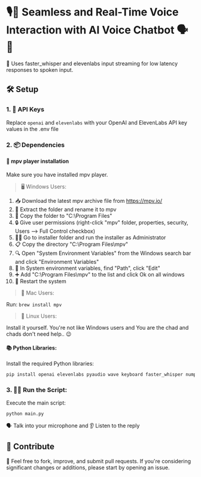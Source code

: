# 🎙️🤖 Seamless and Real-Time Voice Interaction with AI Voice Chatbot 🗣️💬

🚀 Uses faster_whisper and elevenlabs input streaming for low latency responses to spoken input.

## 🛠️ Setup

### 1. 🔑 API Keys

Replace `openai` and `elevenlabs` with your OpenAI and ElevenLabs API key values in the .env file

### 2. 📦 Dependencies 

#### 🎵 mpv player installation

Make sure you have installed mpv player.

> 🖥️ Windows Users:

1. 📥 Download the latest mpv archive file from https://mpv.io/
2. 📁 Extract the folder and rename it to mpv
3. 📌 Copy the folder to "C:\Program Files"
4. 🔒 Give user permissions (right-click "mpv" folder, properties, security, Users --> Full Control checkbox)
5. 🏃‍♂️ Go to installer folder and run the installer as Administrator
6. 📋 Copy the directory "C:\Program Files\mpv"
7. 🔍 Open "System Environment Variables" from the Windows search bar and click "Environment Variables"
8. 📝 In System environment variables, find "Path", click "Edit"
9. ➕ Add "C:\Program Files\mpv" to the list and click Ok on all windows
10. 🔄 Restart the system

> 🍎 Mac Users:

Run: `brew install mpv`

> 🐧 Linux Users:

Install it yourself.  You're not like Windows users and You are the chad and chads don't need help.. 😉

#### 📚 Python Libraries:

Install the required Python libraries:

```bash
pip install openai elevenlabs pyaudio wave keyboard faster_whisper numpy torch
```
### 3. 🏃‍♀️ Run the Script:

Execute the main script:

```bash
python main.py
```
🗣️ Talk into your microphone and 
👂 Listen to the reply

## 🤝 Contribute

🌟 Feel free to fork, improve, and submit pull requests. If you're considering significant changes or additions, please start by opening an issue.